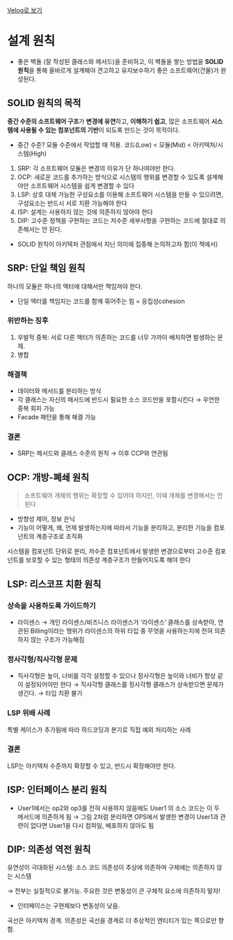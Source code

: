 [Velog로 보기](https://velog.io/@doyeonk429/클린-아키텍처)

# 설계 원칙

- 좋은 벽돌 (잘 작성된 클래스와 메서드)을 준비하고, 이 벽돌을 쌓는 방법을 **SOLID 원칙**을 통해 올바르게 설계해야 견고하고 유지보수하기 좋은 소프트웨어(건물)가 완성된다.

## SOLID 원칙의 목적

**중간 수준의 소프트웨어 구조**가 **변경에 유연**하고, **이해하기 쉽고**, 많은 소프트웨어 **시스템에 사용될 수 있는 컴포넌트의 기반**이 되도록 만드는 것이 목적이다.

- 중간 수준? 모듈 수준에서 작업할 때 적용. 코드(Low) < 모듈(Mid) < 아키텍처/시스템(High)
1. SRP: 각 소프트웨어 모듈은 변경의 이유가 단 하나여야만 한다.
2. OCP: 새로운 코드를 추가하는 방식으로 시스템의 행위를 변경할 수 있도록 설계해야만 소프트웨어 시스템을 쉽게 변경할 수 있다
3. LSP: 상호 대체 가능한 구성요소를 이용해 소프트웨어 시스템을 만들 수 있으려면, 구성요소는 반드시 서로 치환 가능해야 한다
4. ISP: 설계는 사용하지 않는 것에 의존하지 않아야 한다
5. DIP: 고수준 정책을 구현하는 코드는 저수준 세부사항을 구현하는 코드에 절대로 의존해서는 안 된다.
- SOLID 원칙이 아키텍처 관점에서 지닌 의미에 집중해 논의하고자 함(이 책에서)

## SRP: 단일 책임 원칙

하나의 모듈은 하나의 액터에 대해서만 책임져야 한다.

- 단일 액터를 책임지는 코드를 함께 묶어주는 힘 = 응집성cohesion

### 위반하는 징후

1. 우발적 중복: 서로 다른 액터가 의존하는 코드를 너무 가까이 배치하면 발생하는 문제.
2. 병합

### 해결책

- 데이터와 메서드를 분리하는 방식
- 각 클래스는 자신의 메서드에 반드시 필요한 소스 코드만을 포함시킨다 → 우연한 중복 회피 가능
- Facade 패턴을 통해 해결 가능

### 결론

- SRP는 메서드와 클래스 수준의 원칙 → 이후 CCP와 연관됨

## OCP: 개방-폐쇄 원칙

> 소프트웨어 개체의 행위는 확장할 수 있어야 하지만, 이때 개체를 변경해서는 안 된다
> 
- 방향성 제어, 정보 은닉
- 기능이 어떻게, 왜, 언제 발생하는지에 따라서 기능을 분리하고, 분리한 기능을 컴포넌트의 계층구조로 조직화

시스템을 컴포넌트 단위로 분리, 저수준 컴포넌트에서 발생한 변경으로부터 고수준 컴포넌트를 보호할 수 있는 형태의 의존성 계층구조가 만들어지도록 해야 한다

## LSP: 리스코프 치환 원칙

### 상속을 사용하도록 가이드하기

- 라이센스 → 개인 라이센스/비즈니스 라이센스가 ‘라이센스’ 클래스를 상속받아, 연관된 Billing이라는 행위가 라이센스의 하위 타입 중 무엇을 사용하는지에 전혀 의존하지 않는 구조가 가능해짐

### 정사각형/직사각형 문제

- 직사각형은 높이, 너비를 각각 설정할 수 있으나 정사각형은 높이와 너비가 항상 같이 설정되어야만 한다 → 직사각형 클래스를 정사각형 클래스가 상속받으면 문제가 생긴다. → 타입 치환 불가

### LSP 위배 사례

특별 케이스가 추가됨에 따라 하드코딩과 분기로 직접 예외 처리하는 사례

### 결론

LSP는 아키텍처 수준까지 확장할 수 있고, 반드시 확장해야만 한다.

## ISP: 인터페이스 분리 원칙

- User1에서는 op2와 op3를 전혀 사용하지 않음에도 User1 의 소스 코드는 이 두 메서드에 의존하게 됨 → 그림 2처럼 분리하면 OPS에서 발생한 변경이 User1과 관련이 없다면 User1을 다시 컴파일, 배포하지 않아도 됨

## DIP: 의존성 역전 원칙

유연성이 극대화된 시스템: 소스 코드 의존성이 추상에 의존하며 구체에는 의존하지 않는 시스템

→ 전부는 실질적으로 불가능. 주요한 것은 변동성이 큰 구체적 요소에 의존하지 말자!

- 인터페이스는 구현체보다 변동성이 낮음.

곡선은 아키텍처 경계. 의존성은 곡선을 경계로 더 추상적인 엔티티가 있는 쪽으로만 향함.

